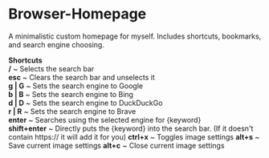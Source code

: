 # Browser-Homepage
A minimalistic custom homepage for myself. Includes shortcuts, bookmarks, and search engine choosing.

**Shortcuts** <br>
**/** ~ Selects the search bar <br>
**esc** ~ Clears the search bar and unselects it <br>
**g | G** ~ Sets the search engine to Google <br>
**b | B** ~ Sets the search engine to Bing <br>
**d | D** ~ Sets the search engine to DuckDuckGo <br>
**r | R** ~ Sets the search engine to Brave <br>
**enter** ~ Searches using the selected engine for {keyword} <br>
**shift+enter** ~ Directly puts the {keyword} into the search bar. (If it doesn't contain https:// it will add it for you)
**ctrl+x** ~ Toggles image settings
**alt+s** ~ Save current image settings
**alt+c** ~ Close current image settings
